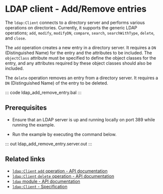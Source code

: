 # LDAP client - Add/Remove entries

The `ldap:Client` connects to a directory server and performs various operations on directories. Currently, it supports the generic LDAP operations; `add`, `modify`, `modifyDN`, `compare`, `search`, `searchWithType`, `delete`, and `close`.

The `add` operation creates a new entry in a directory server. It requires a `DN` (Distinguished Name) for the entry and the attributes to be included. The `objectClass` attribute must be specified to define the object classes for the entry, and any attributes required by these object classes should also be included.

The `delete` operation removes an entry from a directory server. It requires a `DN` (Distinguished Name) of the entry to be deleted.

::: code ldap_add_remove_entry.bal :::

## Prerequisites
- Ensure that an LDAP server is up and running locally on port 389 while running the example.

- Run the example by executing the command below.

::: out ldap_add_remove_entry.server.out :::

## Related links
- [`ldap:Client` `add` operation - API documentation](https://central.ballerina.io/ballerina/ldap/latest#Client-add)
- [`ldap:Client` `delete` operation - API documentation](https://central.ballerina.io/ballerina/ldap/latest#Client-delete)
- [`ldap` module - API documentation](https://lib.ballerina.io/ballerina/ldap/latest/)
- [`ldap:Client` - Specification](/spec/ldap/#2-ldap-client)
